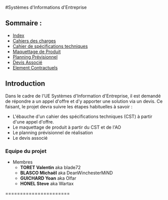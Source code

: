 #Systèmes d'Informations d'Entreprise


## Sommaire :
  - [Index](README.md)
  - [Cahiers des charges](CDC.md)
  - [Cahier de spécifications techniques](CST.md)
  - [Maquettage de Produit](MaqProd.md)
  - [Planning Prévisionnel](PlaPrev.md)
  - [Devis Associé](DevAssoc.md)
  - [Element Contractuels](ElemCont.md)
  

## Introduction

Dans le cadre de l'UE Systèmes d'Information d'Entreprise, il est demandé de répondre a un appel d'offre et d'y apporter une solution via un devis.
Ce faisant, le projet devra suivre les étapes habituelles à savoir :
  - L'ébauche d'un cahier des spécifications techniques (CST) à partir d'une appel d'offre. 
  - Le maquettage de produit à partir du CST et de l'AO
  - Le planning prévisionnel de réalisation
  - Le devis associé
  
### Equipe du projet
* Membres
  - **TORET Valentin** aka blade72
  - **BLASCO Michaël** aka DeanWinchesterMiND
  - **GUICHARD Yoan**  aka Olfar
  - **HONEL Steve**    aka Wartax

======================
